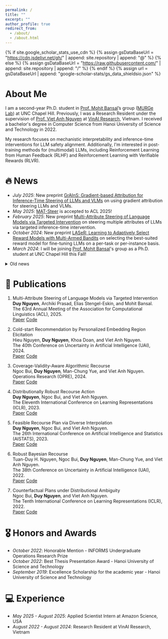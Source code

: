```yaml
---
permalink: /
title: ""
excerpt: ""
author_profile: true
redirect_from:
  - /about/
  - /about.html
---
```


{% if site.google_scholar_stats_use_cdn %}
{% assign gsDataBaseUrl = "https://cdn.jsdelivr.net/gh/" | append: site.repository | append: "@" %}
{% else %}
{% assign gsDataBaseUrl = "https://raw.githubusercontent.com/" | append: site.repository | append: "/" %}
{% endif %}
{% assign url = gsDataBaseUrl | append: "google-scholar-stats/gs_data_shieldsio.json" %}

<span class='anchor' id='about-me'></span>

# About Me

I am a second-year Ph.D. student in [Prof. Mohit Bansal](https://www.cs.unc.edu/~mbansal/)’s group ([MURGe Lab](https://murgelab.cs.unc.edu/)) at UNC Chapel Hill. Previously, I was a Research Resident under the supervision of [Prof. Viet Anh Nguyen](https://vietanhnguyen.net) at [VinAI Research](https://www.vinai.io), Vietnam. I received a bachelor's degree in Computer Science from Hanoi University of Science and Technology in 2022.

My research focuses on mechanistic interpretability and inference-time interventions for LLM safety alignment. Additionally, I'm interested in post-training methods for (multimodal) LLMs, including Reinforcement Learning from Human Feedback (RLHF) and Reinforcement Learning with Verifiable Rewards (RLVR).

<!-- My research interest includes neural machine translation and computer vision. I have published more than 100 papers at the top international AI conferences with total <a href='https://scholar.google.com/citations?user=DhtAFkwAAAAJ'>google scholar citations <strong><span id='total_cit'>260000+</span></strong></a> (You can also use google scholar badge <a href='https://scholar.google.com/citations?user=DhtAFkwAAAAJ'><img src="https://img.shields.io/endpoint?url={{ url | url_encode }}&logo=Google%20Scholar&labelColor=f6f6f6&color=9cf&style=flat&label=citations"></a>). -->

# 🔥 News

- *July 2025*: New preprint [GrAInS: Gradient-based Attribution for Inference-Time Steering of LLMs and VLMs](https://arxiv.org/abs/2507.18043) on using gradient attribution for steering LLMs and VLMs.
- *May 2025*: [MAT-Steer](https://www.arxiv.org/abs/2502.12446) is accepted to ACL 2025!
- *February 2025*: New preprint [Multi-Attribute Steering of Language Models via Targeted Intervention](https://www.arxiv.org/abs/2502.12446) on steering multiple attributes of LLMs via targeted inference-time intervention.
- *October 2024*: New preprint [LASeR: Learning to Adaptively Select Reward Models with Multi-Armed Bandits](https://arxiv.org/abs/2410.01735) on selecting the best-suited reward model for fine-tuning LLMs on a per-task or per-instance basis.
- *March 2024*: I will be joining [Prof. Mohit Bansal](https://www.cs.unc.edu/~mbansal/)'s group as a Ph.D. student at UNC Chapel Hill this Fall!

<details>
  <summary>Old news</summary>

  <div markdown="1">
  - *May 2024*: Our paper [Cold-start Recommendation by Personalized Embedding Region Elicitation](https://arxiv.org/abs/2406.00973) is accepted to UAI 2024!
  - *February 2024*: New preprint [Cost-Adaptive Recourse Recommendation by Adaptive Preference Elicitation](http://arxiv.org/abs/2402.15073) on personalized algorithmic recourse with preference elicitation.
  - *November 2023*: New preprint [Coverage-Validity-Aware Algorithmic Recourse](https://arxiv.org/abs/2311.11349) on algorithmic recourse under distribution shift.
  - *January 2023*: Our paper [Distributionally Robust Recourse Action](https://arxiv.org/abs/2302.11211) is accepted to ICLR 2023!
  - *January 2023*: Our paper [Feasible Recourse Plan via Diverse Interpolation](https://arxiv.org/abs/2302.11213) is accepted to AISTATS 2023!
  - *October 2022*: We are awarded an honorable mention at 2022 INFORMS Undergraduate Operations Research Prize!
  - *May 2022*: One paper accepted to UAI 2022!
  - *January 2022*: One paper accepted to ICLR 2022!
  </div>

</details>





# 📝 Publications

<!-- <div class='paper-box'><div class='paper-box-image'><div><div class="badge">CVPR 2016</div><img src='images/500x300.png' alt="sym" width="100%"></div></div>
<div class='paper-box-text' markdown="1">

[Deep Residual Learning for Image Recognition](https://openaccess.thecvf.com/content_cvpr_2016/papers/He_Deep_Residual_Learning_CVPR_2016_paper.pdf)

**Kaiming He**, Xiangyu Zhang, Shaoqing Ren, Jian Sun

[**Project**](https://scholar.google.com/citations?view_op=view_citation&hl=zh-CN&user=DhtAFkwAAAAJ&citation_for_view=DhtAFkwAAAAJ:ALROH1vI_8AC) <strong><span class='show_paper_citations' data='DhtAFkwAAAAJ:ALROH1vI_8AC'></span></strong>
- Lorem ipsum dolor sit amet, consectetur adipiscing elit. Vivamus ornare aliquet ipsum, ac tempus justo dapibus sit amet.
</div>
</div> -->



<!-- <div class='paper-box'><div class='paper-box-image'><div><div class="badge">ICML 2022</div><img src='images/GSAT.png' alt="sym" width="100%"></div></div>
<div class='paper-box-text' markdown="1">

[Interpretable and Generalizable Graph Learning via Stochastic Attention Mechanism](https://arxiv.org/abs/2201.12987) \\
**Siqi Miao**, Miaoyuan Liu, Pan Li, **ICML 2022**

<a href="https://github.com/Graph-COM/GSAT"><img src="https://img.shields.io/github/stars/Graph-COM/GSAT?style=social&label=Code+Stars" alt=""></a>
</div>
</div> -->
1. Multi-Attribute Steering of Language Models via Targeted Intervention<br>
   **Duy Nguyen**, Archiki Prasad, Elias Stengel-Eskin, and Mohit Bansal.<br>
   The 63rd Annual Meeting of the Association for Computational Linguistics (ACL), 2025.<br>
   [Paper](https://aclanthology.org/2025.acl-long.1007/) [Code](https://github.com/duykhuongnguyen/MAT-Steer)

1. Cold-start Recommendation by Personalized Embedding Region Elicitation<br>
   Hieu Nguyen, **Duy Nguyen**, Khoa Doan, and Viet Anh Nguyen.<br>
   The 40th Conference on Uncertainty in Artificial Intelligence (UAI), 2024.<br>
   [Paper](https://openreview.net/forum?id=ciOkU5YpvU) [Code](https://github.com/HieuNT91/recsys)

1. Coverage-Validity-Aware Algorithmic Recourse<br>
   Ngoc Bui, **Duy Nguyen**, Man-Chung Yue, and Viet Anh Nguyen.<br>
   Operations Research (OPRE), 2024.<br>
   [Paper](https://arxiv.org/abs/2311.11349) [Code](https://github.com/ngocbh/cvas)

1. Distributionally Robust Recourse Action<br>
   **Duy Nguyen**, Ngoc Bui, and Viet Anh Nguyen.<br>
   The Eleventh International Conference on Learning Representations (ICLR), 2023.<br>
   [Paper](https://openreview.net/forum?id=E3ip6qBLF7) [Code](https://github.com/duykhuongnguyen/DiRRAc)

1. Feasible Recourse Plan via Diverse Interpolation<br>
   **Duy Nguyen**, Ngoc Bui, and Viet Anh Nguyen.<br>
   The 26th International Conference on Artificial Intelligence and Statistics (AISTATS), 2023.<br>
   [Paper](https://arxiv.org/abs/2302.11213) [Code](https://github.com/duykhuongnguyen/recourse-plan-diverse-interpolation)

1. Robust Bayesian Recourse<br>
   Tuan-Duy H. Nguyen, Ngoc Bui, **Duy Nguyen**, Man-Chung Yue, and Viet Anh Nguyen.<br>
   The 38th Conference on Uncertainty in Artificial Intelligence (UAI), 2022.<br>
   [Paper](https://openreview.net/forum?id=BqIM6SIoqgq) [Code](https://github.com/VinAIResearch/robust-bayesian-recourse)

1. Counterfactual Plans under Distributional Ambiguity<br>
   Ngoc Bui, **Duy Nguyen**, and Viet Anh Nguyen.<br>
   The Tenth International Conference on Learning Representations (ICLR), 2022.<br>
   [Paper](https://openreview.net/forum?id=noaG7SrPVK0) [Code](https://github.com/ngocbh/COPA)

# 🎖 Honors and Awards
- *October 2022*: Honorable Mention - INFORMS Undergraduate Operations Research Prize
- *October 2022*: Best Thesis Presentation Award - Hanoi University of Science and Technology
- *September 2019*: Excellence Scholarship for the academic year - Hanoi University of Science and Technology

<!-- # 💬 Invited Talks
- *2022.11*, Inter-Experimental LHC Machine Learning Working Group, CERN
- *2022.10*, Department of Physics, Purdue University
- *2022.08*, AI Time
- *2022.07*, Fast Machine Learning Lab
-->

<!-- # 📖 Educations
- *2019.06 - 2022.04 (now)*, Lorem ipsum dolor sit amet, consectetur adipiscing elit. Vivamus ornare aliquet ipsum, ac tempus justo dapibus sit amet.
- *2015.09 - 2019.06*, Lorem ipsum dolor sit amet, consectetur adipiscing elit. Vivamus ornare aliquet ipsum, ac tempus justo dapibus sit amet.

# 💬 Invited Talks
- *2021.06*, Lorem ipsum dolor sit amet, consectetur adipiscing elit. Vivamus ornare aliquet ipsum, ac tempus justo dapibus sit amet.
- *2021.03*, Lorem ipsum dolor sit amet, consectetur adipiscing elit. Vivamus ornare aliquet ipsum, ac tempus justo dapibus sit amet.  \| [\[video\]](https://github.com/) -->

# 💻 Experience
- *May 2025 - August 2025*: Applied Scientist Intern at Amazon Science, USA
- *August 2022 - August 2024*: Research Resident at VinAI Research, Vietnam
